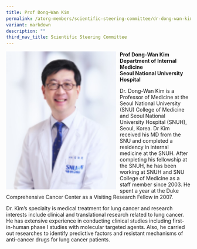 ```yaml
---
title: Prof Dong–Wan Kim
permalink: /atorg-members/scientific-steering-committee/dr-dong-wan-kim/
variant: markdown
description: ""
third_nav_title: Scientific Steering Committee
---
```

<img src="/images/ATORG%20Oncology%20Research%20Group/Scientific%20Steering%20Committee/dong.png" style="width: 300px; float: left; margin-right: 10px;">

<strong>Prof Dong-Wan Kim<br>
Department of Internal Medicine<br>
Seoul National University Hospital
</strong>

Dr. Dong-Wan Kim is a Professor of Medicine at the Seoul National University (SNU) College of Medicine and Seoul National University Hospital (SNUH), Seoul, Korea. Dr Kim received his MD from the SNU and completed a residency in internal medicine at the SNUH. After completing his fellowship at the SNUH, he has been working at SNUH and SNU College of Medicine as a staff member since 2003. He spent a year at the Duke Comprehensive Cancer Center as a Visiting Research Fellow in 2007.

Dr. Kim’s specialty is medical treatment for lung cancer and research interests include clinical and translational research related to lung cancer. He has extensive experience in conducting clinical studies including first-in-human phase I studies with molecular targeted agents. Also, he carried out researches to identify predictive factors and resistant mechanisms of anti-cancer drugs for lung cancer patients.